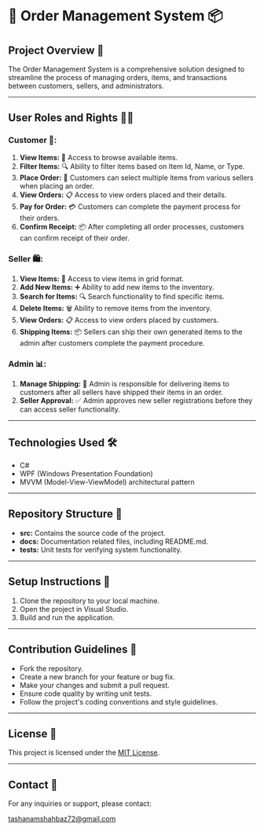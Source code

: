 # 🛒 Order Management System 📦

## Project Overview 🚀
The Order Management System is a comprehensive solution designed to streamline the process of managing orders, items, and transactions between customers, sellers, and administrators.

---

## User Roles and Rights 🧑‍💼

### Customer 👤:
1. **View Items:** 👀 Access to browse available items.
2. **Filter Items:** 🔍 Ability to filter items based on Item Id, Name, or Type.
3. **Place Order:** 🛒 Customers can select multiple items from various sellers when placing an order.
4. **View Orders:** 📋 Access to view orders placed and their details.
5. **Pay for Order:** 💳 Customers can complete the payment process for their orders.
6. **Confirm Receipt:** 📦 After completing all order processes, customers can confirm receipt of their order.

### Seller 🛍️:
1. **View Items:** 👀 Access to view items in grid format.
2. **Add New Items:** ➕ Ability to add new items to the inventory.
3. **Search for Items:** 🔍 Search functionality to find specific items.
4. **Delete Items:** 🗑️ Ability to remove items from the inventory.
5. **View Orders:** 📋 Access to view orders placed by customers.
6. **Shipping Items:** 📦 Sellers can ship their own generated items to the admin after customers complete the payment procedure.

### Admin 📊:
1. **Manage Shipping:** 🚚 Admin is responsible for delivering items to customers after all sellers have shipped their items in an order.
2. **Seller Approval:** ✅ Admin approves new seller registrations before they can access seller functionality.

---

## Technologies Used 🛠️
- C#
- WPF (Windows Presentation Foundation)
- MVVM (Model-View-ViewModel) architectural pattern

---

## Repository Structure 📂
- **src:** Contains the source code of the project.
- **docs:** Documentation related files, including README.md.
- **tests:** Unit tests for verifying system functionality.

---

## Setup Instructions 📝
1. Clone the repository to your local machine.
2. Open the project in Visual Studio.
3. Build and run the application.

---

## Contribution Guidelines 🤝
- Fork the repository.
- Create a new branch for your feature or bug fix.
- Make your changes and submit a pull request.
- Ensure code quality by writing unit tests.
- Follow the project's coding conventions and style guidelines.

---

## License 📄
This project is licensed under the [MIT License](LICENSE).

---

## Contact 📧
For any inquiries or support, please contact:

tashanamshahbaz72@gmail.com
